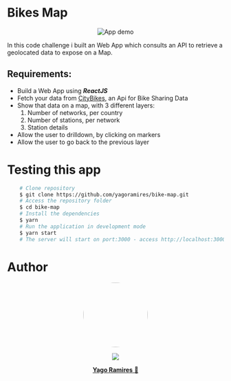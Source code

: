 <h1 > Bikes Map </h1>

<p align="center">
<img src="./src/assets/readme.gif" title="App demo" alt='App demo' />
</p>

<p>In this code challenge i built an Web App which consults an API to retrieve a geolocated data to expose on a Map.</p>

<h2> Requirements: </h2>
<ul>
    <li> Build a Web App using <b><i>ReactJS</i></b></li>
    <li> Fetch your data from <a href="http://api.citybik.es/v2/networks">CityBikes</a>, an Api for Bike Sharing Data</li>
    <li> Show that data on a map, with 3 different layers: 
        <ol>
        <li>Number of networks, per country</li>
        <li>Number of stations, per network</li>
        <li>Station details</li>
        </ol></li>
    <li> Allow the user to drilldown, by clicking on markers</li>
    <li> Allow the user to go back to the previous layer</li>
</ul>

<h1> Testing this app </h1>

```bash
    # Clone repository
    $ git clone https://github.com/yagoramires/bike-map.git
    # Access the repository folder
    $ cd bike-map
    # Install the dependencies
    $ yarn
    # Run the application in development mode
    $ yarn start
    # The server will start on port:3000 - access http://localhost:3000/
```

<h1> Author </h1>

<div align="center" >
    <p>
        <img style="border-radius: 50%;" src="https://i.imgur.com/mDJjScy.jpg" width="150px;" />
    </p>
    <p>
        <a
            href="https://www.linkedin.com/in/yagoramires/"
            target="_blank"
            >
            <img src="https://img.shields.io/badge/LinkedIn-0077B5?style=for-the-badge&logo=linkedin&logoColor=white" target="_blank"/>
        </a>
    </p>
    <p>
        <a href="https://github.com/yagoramires" ><b>Yago Ramires</b> 🚀</a>
    </p>
</div>
